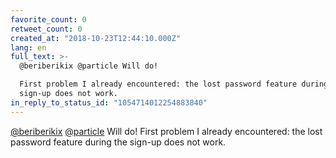 ```yaml
---
favorite_count: 0
retweet_count: 0
created_at: "2018-10-23T12:44:10.000Z"
lang: en
full_text: >-
  @beriberikix @particle Will do!

  First problem I already encountered: the lost password feature during the
  sign-up does not work.
in_reply_to_status_id: "1054714012254883840"
---
```


[@beriberikix](https://twitter.com/beriberikix)
[@particle](https://twitter.com/particle) Will do! First problem I already
encountered: the lost password feature during the sign-up does not work.
